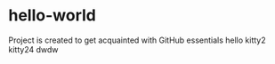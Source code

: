 # hello-world
Project is created to get acquainted with GitHub essentials
hello kitty2
kitty24
dwdw
